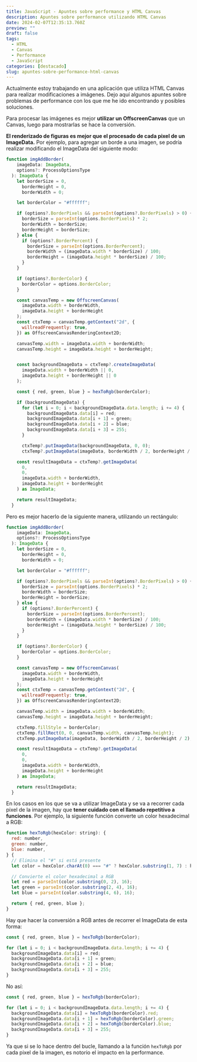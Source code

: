 ```yaml
---
title: JavaScript - Apuntes sobre performance y HTML Canvas
description: Apuntes sobre performance utilizando HTML Canvas
date: 2024-02-07T12:35:13.760Z
preview: ""
draft: false
tags:
  - HTML
  - Canvas
  - Performance
  - JavaScript
categories: [destacado]
slug: apuntes-sobre-performance-html-canvas
---
```


Actualmente estoy trabajando en una aplicación que utiliza HTML Canvas para realizar modificaciones a imágenes. Dejo aquí algunos apuntes sobre problemas de performance con los que me he ido encontrando y posibles soluciones.

Para procesar las imágenes es mejor **utilizar un OffscreenCanvas** que un Canvas, luego para mostrarlas se hace la conversión.

**El renderizado de figuras es mejor que el procesado de cada pixel de un ImageData.** Por ejemplo, para agregar un borde a una imagen, se podría realizar modificando el ImageData del siguiente modo:

```javascript
function imgAddBorder(
    imageData: ImageData,
    options?: ProcessOptionsType
  ): ImageData {
    let borderSize = 0,
      borderHeight = 0,
      borderWidth = 0;

    let borderColor = "#ffffff";

    if (options?.BorderPixels && parseInt(options?.BorderPixels) > 0) {
      borderSize = parseInt(options.BorderPixels) * 2;
      borderWidth = borderSize;
      borderHeight = borderSize;
    } else {
      if (options?.BorderPercent) {
        borderSize = parseInt(options.BorderPercent);
        borderWidth = (imageData.width * borderSize) / 100;
        borderHeight = (imageData.height * borderSize) / 100;
      }
    }

    if (options?.BorderColor) {
      borderColor = options.BorderColor;
    }

    const canvasTemp = new OffscreenCanvas(
      imageData.width + borderWidth,
      imageData.height + borderHeight
    );
    const ctxTemp = canvasTemp.getContext("2d", {
      willreadFrequently: true,
    }) as OffscreenCanvasRenderingContext2D;

    canvasTemp.width = imageData.width + borderWidth;
    canvasTemp.height = imageData.height + borderHeight;


    const backgroundImageData = ctxTemp?.createImageData(
      imageData.width + borderWidth || 0,
      imageData.height + borderHeight || 0
    );

    const { red, green, blue } = hexToRgb(borderColor);

    if (backgroundImageData) {
      for (let i = 0; i < backgroundImageData.data.length; i += 4) {
        backgroundImageData.data[i] = red;
        backgroundImageData.data[i + 1] = green;
        backgroundImageData.data[i + 2] = blue;
        backgroundImageData.data[i + 3] = 255;
      }

      ctxTemp?.putImageData(backgroundImageData, 0, 0);
      ctxTemp?.putImageData(imageData, borderWidth / 2, borderHeight / 2);

    const resultImageData = ctxTemp?.getImageData(
      0,
      0,
      imageData.width + borderWidth,
      imageData.height + borderHeight
    ) as ImageData;

    return resultImageData;
  }
```

Pero es mejor hacerlo de la siguiente manera, utilizando un rectángulo:

```javascript
function imgAddBorder(
    imageData: ImageData,
    options?: ProcessOptionsType
  ): ImageData {
    let borderSize = 0,
      borderHeight = 0,
      borderWidth = 0;

    let borderColor = "#ffffff";

    if (options?.BorderPixels && parseInt(options?.BorderPixels) > 0) {
      borderSize = parseInt(options.BorderPixels) * 2;
      borderWidth = borderSize;
      borderHeight = borderSize;
    } else {
      if (options?.BorderPercent) {
        borderSize = parseInt(options.BorderPercent);
        borderWidth = (imageData.width * borderSize) / 100;
        borderHeight = (imageData.height * borderSize) / 100;
      }
    }

    if (options?.BorderColor) {
      borderColor = options.BorderColor;
    }

    const canvasTemp = new OffscreenCanvas(
      imageData.width + borderWidth,
      imageData.height + borderHeight
    );
    const ctxTemp = canvasTemp.getContext("2d", {
      willreadFrequently: true,
    }) as OffscreenCanvasRenderingContext2D;

    canvasTemp.width = imageData.width + borderWidth;
    canvasTemp.height = imageData.height + borderHeight;

    ctxTemp.fillStyle = borderColor;
    ctxTemp.fillRect(0, 0, canvasTemp.width, canvasTemp.height);
    ctxTemp.putImageData(imageData, borderWidth / 2, borderHeight / 2);

    const resultImageData = ctxTemp?.getImageData(
      0,
      0,
      imageData.width + borderWidth,
      imageData.height + borderHeight
    ) as ImageData;

    return resultImageData;
  }
```

En los casos en los que se va a utilizar ImageData y se va a recorrer cada pixel de la imagen, hay que **tener cuidado con el llamado repetitivo a funciones**. Por ejemplo, la siguiente función converte un color hexadecimal a RGB:

```javascript
function hexToRgb(hexColor: string): {
  red: number,
  green: number,
  blue: number,
} {
  // Elimina el "#" si está presente
  let color = hexColor.charAt(0) === "#" ? hexColor.substring(1, 7) : hexColor;

  // Convierte el color hexadecimal a RGB
  let red = parseInt(color.substring(0, 2), 16);
  let green = parseInt(color.substring(2, 4), 16);
  let blue = parseInt(color.substring(4, 6), 16);

  return { red, green, blue };
}
```

Hay que hacer la conversión a RGB antes de recorrer el ImageData de esta forma:

```javascript
const { red, green, blue } = hexToRgb(borderColor);

for (let i = 0; i < backgroundImageData.data.length; i += 4) {
  backgroundImageData.data[i] = red;
  backgroundImageData.data[i + 1] = green;
  backgroundImageData.data[i + 2] = blue;
  backgroundImageData.data[i + 3] = 255;
}
```

No así:

```javascript
const { red, green, blue } = hexToRgb(borderColor);

for (let i = 0; i < backgroundImageData.data.length; i += 4) {
  backgroundImageData.data[i] = hexToRgb(borderColor).red;
  backgroundImageData.data[i + 1] = hexToRgb(borderColor).green;
  backgroundImageData.data[i + 2] = hexToRgb(borderColor).blue;
  backgroundImageData.data[i + 3] = 255;
}
```

Ya que si se lo hace dentro del bucle, llamando a la función `hexToRgb` por cada pixel de la imagen, es notorio el impacto en la performance.
